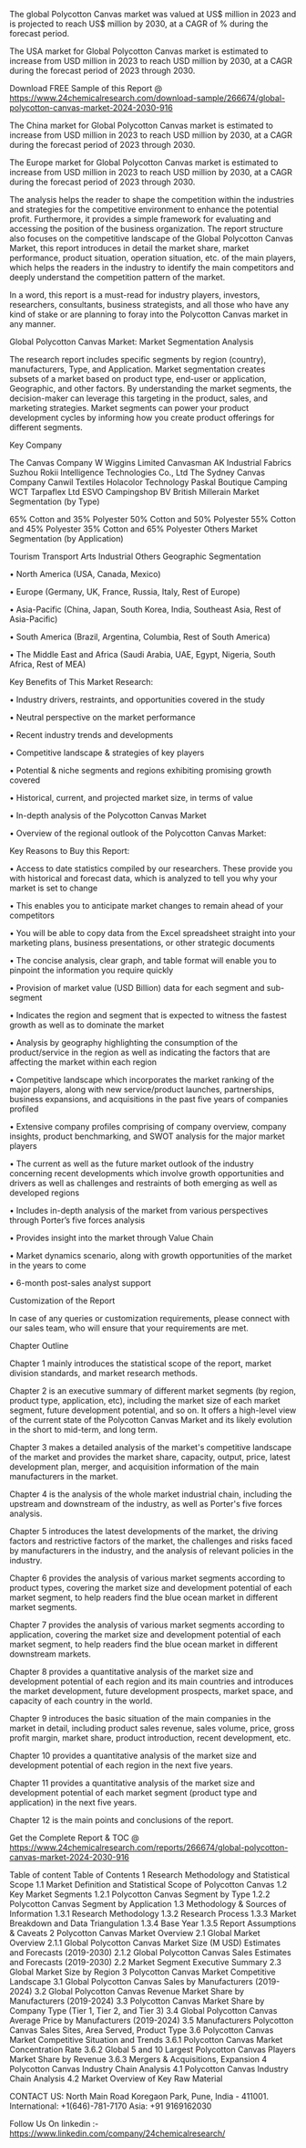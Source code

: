 The global Polycotton Canvas market was valued at US$ million in 2023 and is projected to reach US$ million by 2030, at a CAGR of % during the forecast period.

The USA market for Global Polycotton Canvas market is estimated to increase from USD million in 2023 to reach USD million by 2030, at a CAGR during the forecast period of 2023 through 2030.

Download FREE Sample of this Report @ https://www.24chemicalresearch.com/download-sample/266674/global-polycotton-canvas-market-2024-2030-916

The China market for Global Polycotton Canvas market is estimated to increase from USD million in 2023 to reach USD million by 2030, at a CAGR during the forecast period of 2023 through 2030.

The Europe market for Global Polycotton Canvas market is estimated to increase from USD million in 2023 to reach USD million by 2030, at a CAGR during the forecast period of 2023 through 2030.

The analysis helps the reader to shape the competition within the industries and strategies for the competitive environment to enhance the potential profit. Furthermore, it provides a simple framework for evaluating and accessing the position of the business organization. The report structure also focuses on the competitive landscape of the Global Polycotton Canvas Market, this report introduces in detail the market share, market performance, product situation, operation situation, etc. of the main players, which helps the readers in the industry to identify the main competitors and deeply understand the competition pattern of the market.

In a word, this report is a must-read for industry players, investors, researchers, consultants, business strategists, and all those who have any kind of stake or are planning to foray into the Polycotton Canvas market in any manner.

Global Polycotton Canvas Market: Market Segmentation Analysis

The research report includes specific segments by region (country), manufacturers, Type, and Application. Market segmentation creates subsets of a market based on product type, end-user or application, Geographic, and other factors. By understanding the market segments, the decision-maker can leverage this targeting in the product, sales, and marketing strategies. Market segments can power your product development cycles by informing how you create product offerings for different segments.

Key Company

The Canvas Company
W Wiggins Limited
Canvasman
AK Industrial Fabrics
Suzhou Rokii Intelligence Technologies Co., Ltd
The Sydney Canvas Company
Canwil Textiles
Holacolor Technology
Paskal
Boutique Camping
WCT
Tarpaflex Ltd
ESVO Campingshop BV
British Millerain
Market Segmentation (by Type)

65% Cotton and 35% Polyester
50% Cotton and 50% Polyester
55% Cotton and 45% Polyester
35% Cotton and 65% Polyester
Others
Market Segmentation (by Application)

Tourism
Transport
Arts Industrial
Others
Geographic Segmentation

• North America (USA, Canada, Mexico)

• Europe (Germany, UK, France, Russia, Italy, Rest of Europe)

• Asia-Pacific (China, Japan, South Korea, India, Southeast Asia, Rest of Asia-Pacific)

• South America (Brazil, Argentina, Columbia, Rest of South America)

• The Middle East and Africa (Saudi Arabia, UAE, Egypt, Nigeria, South Africa, Rest of MEA)

Key Benefits of This Market Research:

• Industry drivers, restraints, and opportunities covered in the study

• Neutral perspective on the market performance

• Recent industry trends and developments

• Competitive landscape & strategies of key players

• Potential & niche segments and regions exhibiting promising growth covered

• Historical, current, and projected market size, in terms of value

• In-depth analysis of the Polycotton Canvas Market

• Overview of the regional outlook of the Polycotton Canvas Market:

Key Reasons to Buy this Report:

• Access to date statistics compiled by our researchers. These provide you with historical and forecast data, which is analyzed to tell you why your market is set to change

• This enables you to anticipate market changes to remain ahead of your competitors

• You will be able to copy data from the Excel spreadsheet straight into your marketing plans, business presentations, or other strategic documents

• The concise analysis, clear graph, and table format will enable you to pinpoint the information you require quickly

• Provision of market value (USD Billion) data for each segment and sub-segment

• Indicates the region and segment that is expected to witness the fastest growth as well as to dominate the market

• Analysis by geography highlighting the consumption of the product/service in the region as well as indicating the factors that are affecting the market within each region

• Competitive landscape which incorporates the market ranking of the major players, along with new service/product launches, partnerships, business expansions, and acquisitions in the past five years of companies profiled

• Extensive company profiles comprising of company overview, company insights, product benchmarking, and SWOT analysis for the major market players

• The current as well as the future market outlook of the industry concerning recent developments which involve growth opportunities and drivers as well as challenges and restraints of both emerging as well as developed regions

• Includes in-depth analysis of the market from various perspectives through Porter’s five forces analysis

• Provides insight into the market through Value Chain

• Market dynamics scenario, along with growth opportunities of the market in the years to come

• 6-month post-sales analyst support

Customization of the Report

In case of any queries or customization requirements, please connect with our sales team, who will ensure that your requirements are met.

Chapter Outline

Chapter 1 mainly introduces the statistical scope of the report, market division standards, and market research methods.

Chapter 2 is an executive summary of different market segments (by region, product type, application, etc), including the market size of each market segment, future development potential, and so on. It offers a high-level view of the current state of the Polycotton Canvas Market and its likely evolution in the short to mid-term, and long term.

Chapter 3 makes a detailed analysis of the market's competitive landscape of the market and provides the market share, capacity, output, price, latest development plan, merger, and acquisition information of the main manufacturers in the market.

Chapter 4 is the analysis of the whole market industrial chain, including the upstream and downstream of the industry, as well as Porter's five forces analysis.

Chapter 5 introduces the latest developments of the market, the driving factors and restrictive factors of the market, the challenges and risks faced by manufacturers in the industry, and the analysis of relevant policies in the industry.

Chapter 6 provides the analysis of various market segments according to product types, covering the market size and development potential of each market segment, to help readers find the blue ocean market in different market segments.

Chapter 7 provides the analysis of various market segments according to application, covering the market size and development potential of each market segment, to help readers find the blue ocean market in different downstream markets.

Chapter 8 provides a quantitative analysis of the market size and development potential of each region and its main countries and introduces the market development, future development prospects, market space, and capacity of each country in the world.

Chapter 9 introduces the basic situation of the main companies in the market in detail, including product sales revenue, sales volume, price, gross profit margin, market share, product introduction, recent development, etc.

Chapter 10 provides a quantitative analysis of the market size and development potential of each region in the next five years.

Chapter 11 provides a quantitative analysis of the market size and development potential of each market segment (product type and application) in the next five years.

Chapter 12 is the main points and conclusions of the report.

Get the Complete Report & TOC @ https://www.24chemicalresearch.com/reports/266674/global-polycotton-canvas-market-2024-2030-916

Table of content
Table of Contents
1 Research Methodology and Statistical Scope
1.1 Market Definition and Statistical Scope of Polycotton Canvas
1.2 Key Market Segments
1.2.1 Polycotton Canvas Segment by Type
1.2.2 Polycotton Canvas Segment by Application
1.3 Methodology & Sources of Information
1.3.1 Research Methodology
1.3.2 Research Process
1.3.3 Market Breakdown and Data Triangulation
1.3.4 Base Year
1.3.5 Report Assumptions & Caveats
2 Polycotton Canvas Market Overview
2.1 Global Market Overview
2.1.1 Global Polycotton Canvas Market Size (M USD) Estimates and Forecasts (2019-2030)
2.1.2 Global Polycotton Canvas Sales Estimates and Forecasts (2019-2030)
2.2 Market Segment Executive Summary
2.3 Global Market Size by Region
3 Polycotton Canvas Market Competitive Landscape
3.1 Global Polycotton Canvas Sales by Manufacturers (2019-2024)
3.2 Global Polycotton Canvas Revenue Market Share by Manufacturers (2019-2024)
3.3 Polycotton Canvas Market Share by Company Type (Tier 1, Tier 2, and Tier 3)
3.4 Global Polycotton Canvas Average Price by Manufacturers (2019-2024)
3.5 Manufacturers Polycotton Canvas Sales Sites, Area Served, Product Type
3.6 Polycotton Canvas Market Competitive Situation and Trends
3.6.1 Polycotton Canvas Market Concentration Rate
3.6.2 Global 5 and 10 Largest Polycotton Canvas Players Market Share by Revenue
3.6.3 Mergers & Acquisitions, Expansion
4 Polycotton Canvas Industry Chain Analysis
4.1 Polycotton Canvas Industry Chain Analysis
4.2 Market Overview of Key Raw Material

CONTACT US:
North Main Road Koregaon Park, Pune, India - 411001.
International: +1(646)-781-7170
Asia: +91 9169162030

Follow Us On linkedin :- https://www.linkedin.com/company/24chemicalresearch/

